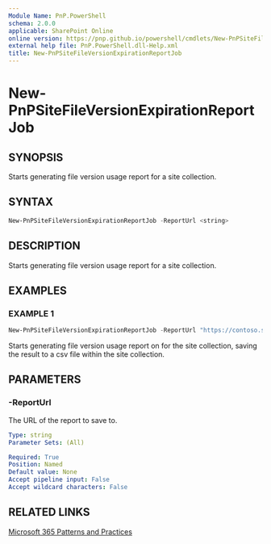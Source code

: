 ```yaml
---
Module Name: PnP.PowerShell
schema: 2.0.0
applicable: SharePoint Online
online version: https://pnp.github.io/powershell/cmdlets/New-PnPSiteFileVersionExpirationReportJob.html
external help file: PnP.PowerShell.dll-Help.xml
title: New-PnPSiteFileVersionExpirationReportJob
---
```

  
# New-PnPSiteFileVersionExpirationReportJob

## SYNOPSIS

Starts generating file version usage report for a site collection.

## SYNTAX

```powershell
New-PnPSiteFileVersionExpirationReportJob -ReportUrl <string>
```

## DESCRIPTION

Starts generating file version usage report for a site collection.

## EXAMPLES

### EXAMPLE 1
```powershell
New-PnPSiteFileVersionExpirationReportJob -ReportUrl "https://contoso.sharepoint.com/sites/reports/MyReports/VersionReport.csv"
```

Starts generating file version usage report on for the site collection, saving the result to a csv file within the site collection.

## PARAMETERS

### -ReportUrl
The URL of the report to save to.

```yaml
Type: string
Parameter Sets: (All)

Required: True
Position: Named
Default value: None
Accept pipeline input: False
Accept wildcard characters: False
```

## RELATED LINKS

[Microsoft 365 Patterns and Practices](https://aka.ms/m365pnp)
